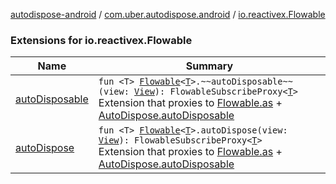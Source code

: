 [autodispose-android](../../index.md) / [com.uber.autodispose.android](../index.md) / [io.reactivex.Flowable](./index.md)

### Extensions for io.reactivex.Flowable

| Name | Summary |
|---|---|
| [autoDisposable](auto-disposable.md) | `fun <T> `[`Flowable`](http://reactivex.io/RxJava/2.x/javadoc/io/reactivex/Flowable.html)`<`[`T`](auto-disposable.md#T)`>.~~autoDisposable~~(view: `[`View`](https://developer.android.com/reference/android/view/View.html)`): FlowableSubscribeProxy<`[`T`](auto-disposable.md#T)`>`<br>Extension that proxies to [Flowable.as](http://reactivex.io/RxJava/2.x/javadoc/io/reactivex/Flowable.html) + [AutoDispose.autoDisposable](#) |
| [autoDispose](auto-dispose.md) | `fun <T> `[`Flowable`](http://reactivex.io/RxJava/2.x/javadoc/io/reactivex/Flowable.html)`<`[`T`](auto-dispose.md#T)`>.autoDispose(view: `[`View`](https://developer.android.com/reference/android/view/View.html)`): FlowableSubscribeProxy<`[`T`](auto-dispose.md#T)`>`<br>Extension that proxies to [Flowable.as](http://reactivex.io/RxJava/2.x/javadoc/io/reactivex/Flowable.html) + [AutoDispose.autoDisposable](#) |
